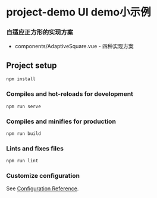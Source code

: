 # project-demo UI demo小示例

### 自适应正方形的实现方案
+ components/AdaptiveSquare.vue - 四种实现方案


## Project setup
```
npm install
```

### Compiles and hot-reloads for development
```
npm run serve
```

### Compiles and minifies for production
```
npm run build
```

### Lints and fixes files
```
npm run lint
```

### Customize configuration
See [Configuration Reference](https://cli.vuejs.org/config/).


